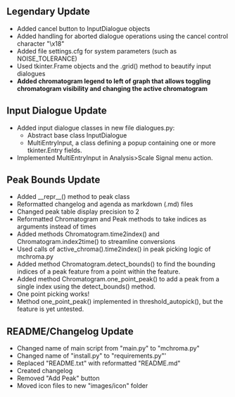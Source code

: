 ## Legendary Update
- Added cancel button to InputDialogue objects
- Added handling for aborted dialogue operations using the cancel control
    character "\x18"
- Added file settings.cfg for system parameters (such as NOISE_TOLERANCE)
- Used tkinter.Frame objects and the .grid() method to beautify input dialogues
- **Added chromatogram legend to left of graph that allows toggling chromatogram visibility and changing the active chromatogram**


## Input Dialogue Update
- Added input dialogue classes in new file dialogues.py:
    - Abstract base class InputDialogue
    - MultiEntryInput, a class defining a popup containing one or more
        tkinter.Entry fields.
- Implemented MultiEntryInput in Analysis>Scale Signal menu action.


## Peak Bounds Update
- Added \_\_repr__() method to peak class
- Reformatted changelog and agenda as markdown (.md) files
- Changed peak table display precision to 2
- Reformatted Chromatogram and Peak methods to take indices as arguments
    instead of times
- Added methods Chromatogram.time2index() and Chromatogram.index2time() to
    streamline conversions
- Used calls of active_chroma().time2index() in peak picking logic of
    mchroma.py
- Added method Chromatogram.detect_bounds() to find the bounding indices of a
    peak feature from a point within the feature.
- Added method Chromatogram.one_point_peak() to add a peak from a single index
    using the detect_bounds() method.
- One point picking works!
- Method one_point_peak() implemented in threshold_autopick(), but the feature
    is yet untested.


## README/Changelog Update
- Changed name of main script from "main.py" to "mchroma.py"
- Changed name of "install.py" to "requirements.py"'
- Replaced "README.txt" with reformatted "README.md"
- Created changelog
- Removed "Add Peak" button
- Moved icon files to new "images/icon" folder
